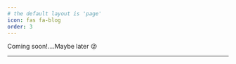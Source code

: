 ```yaml
---
# the default layout is 'page'
icon: fas fa-blog
order: 3
---
```


Coming soon!....Maybe later 😜

---